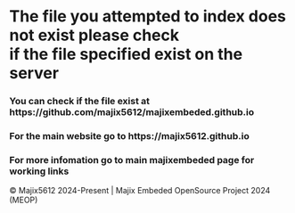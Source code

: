 <h1>The file you attempted to index does not exist please check<br>if the file specified exist on the server</h1>
<h3>You can check if the file exist at https://github.com/majix5612/majixembeded.github.io</h3>
<h3>For the main website go to https://majix5612.github.io</h3>
<h3>For more infomation go to main majixembeded page for working links</h3>
<p>© Majix5612 2024-Present | Majix Embeded OpenSource Project 2024 (MEOP)</p>
